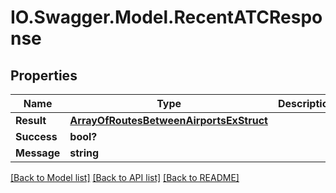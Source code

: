 # IO.Swagger.Model.RecentATCResponse
## Properties

Name | Type | Description | Notes
------------ | ------------- | ------------- | -------------
**Result** | [**ArrayOfRoutesBetweenAirportsExStruct**](ArrayOfRoutesBetweenAirportsExStruct.md) |  | [optional] 
**Success** | **bool?** |  | [optional] 
**Message** | **string** |  | [optional] 

[[Back to Model list]](../README.md#documentation-for-models) [[Back to API list]](../README.md#documentation-for-api-endpoints) [[Back to README]](../README.md)

